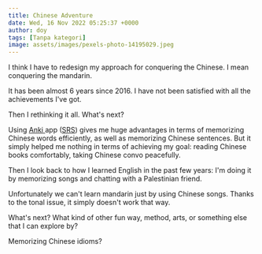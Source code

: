 ```yaml
---
title: Chinese Adventure
date: Wed, 16 Nov 2022 05:25:37 +0000
author: doy
tags: [Tanpa kategori]
image: assets/images/pexels-photo-14195029.jpeg
---
```


I think I have to redesign my approach for conquering the Chinese. I mean conquering the mandarin. 

It has been almost 6 years since 2016. I have not been satisfied with all the achievements I've got. 

Then I rethinking it all. What's next?

Using [Anki ](https://apps.apple.com/us/app/ankimobile-flashcards/id373493387)app ([SRS](https://en.wikipedia.org/wiki/Spaced_repetition)) gives me huge advantages in terms of memorizing Chinese words efficiently, as well as memorizing Chinese sentences. But it simply helped me nothing in terms of achieving my goal: reading Chinese books comfortably, taking Chinese convo peacefully. 

Then I look back to how I learned English in the past few years: I'm doing it by memorizing songs and chatting with a Palestinian friend. 

Unfortunately we can't learn mandarin just by using Chinese songs. Thanks to the tonal issue, it simply doesn't work that way.

What's next? What kind of other fun way, method, arts, or something else that I can explore by? 

Memorizing Chinese idioms?
